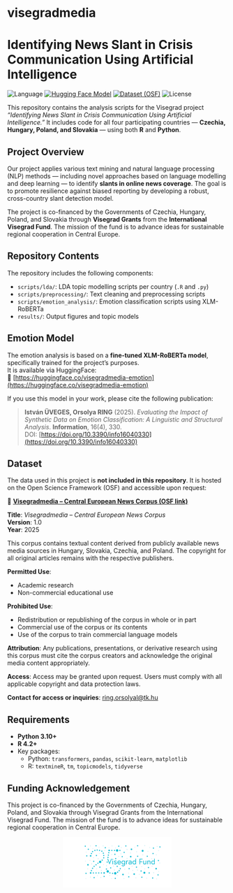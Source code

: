 # visegradmedia

# Identifying News Slant in Crisis Communication Using Artificial Intelligence

![Language](https://img.shields.io/badge/languages-R%20%7C%20Python-blue.svg)
[![Hugging Face Model](https://img.shields.io/badge/HF-model-visegradmedia--emotion-orange)](https://huggingface.co/visegradmedia-emotion)
[![Dataset (OSF)](https://img.shields.io/badge/dataset-OSF-green)](https://osf.io/45et2/?view_only=1842a8c679284c909556cb496228f476)
![License](https://img.shields.io/badge/license-research--only-lightgrey)

This repository contains the analysis scripts for the Visegrad project *“Identifying News Slant in Crisis Communication Using Artificial Intelligence.”* It includes code for all four participating countries — **Czechia, Hungary, Poland, and Slovakia** — using both **R** and **Python**.

## Project Overview

Our project applies various text mining and natural language processing (NLP) methods — including novel approaches based on language modelling and deep learning — to identify **slants in online news coverage**. The goal is to promote resilience against biased reporting by developing a robust, cross-country slant detection model.

The project is co-financed by the Governments of Czechia, Hungary, Poland, and Slovakia through **Visegrad Grants** from the **International Visegrad Fund**. The mission of the fund is to advance ideas for sustainable regional cooperation in Central Europe.

## Repository Contents

The repository includes the following components:

- `scripts/lda/`: LDA topic modelling scripts per country (`.R` and `.py`)
- `scripts/preprocessing/`: Text cleaning and preprocessing scripts
- `scripts/emotion_analysis/`: Emotion classification scripts using XLM-RoBERTa
- `results/`: Output figures and topic models

## Emotion Model

The emotion analysis is based on a **fine-tuned XLM-RoBERTa model**, specifically trained for the project’s purposes.  
It is available via HuggingFace:  
🔗 [https://huggingface.co/visegradmedia-emotion](https://huggingface.co/visegradmedia-emotion)

If you use this model in your work, please cite the following publication:

> **István ÜVEGES, Orsolya RING** (2025). *Evaluating the Impact of Synthetic Data on Emotion Classification: A Linguistic and Structural Analysis*. **Information**, 16(4), 330.  
> DOI: [https://doi.org/10.3390/info16040330](https://doi.org/10.3390/info16040330)

## Dataset

The data used in this project is **not included in this repository**. It is hosted on the Open Science Framework (OSF) and accessible upon request:

🔗 **[Visegradmedia – Central European News Corpus (OSF link)](https://osf.io/45et2/?view_only=1842a8c679284c909556cb496228f476)**

**Title**: *Visegradmedia – Central European News Corpus*  
**Version**: 1.0  
**Year**: 2025  

This corpus contains textual content derived from publicly available news media sources in Hungary, Slovakia, Czechia, and Poland. The copyright for all original articles remains with the respective publishers.

**Permitted Use**:
- Academic research  
- Non-commercial educational use  

**Prohibited Use**:
- Redistribution or republishing of the corpus in whole or in part  
- Commercial use of the corpus or its contents  
- Use of the corpus to train commercial language models  

**Attribution**: Any publications, presentations, or derivative research using this corpus must cite the corpus creators and acknowledge the original media content appropriately.

**Access**: Access may be granted upon request. Users must comply with all applicable copyright and data protection laws.

**Contact for access or inquiries**: [ring.orsolyal@tk.hu](mailto:ring.orsolyal@tk.hu)

## Requirements

- **Python 3.10+**
- **R 4.2+**
- Key packages:
  - Python: `transformers`, `pandas`, `scikit-learn`, `matplotlib`
  - R: `textmineR`, `tm`, `topicmodels`, `tidyverse`

## Funding Acknowledgement

This project is co-financed by the Governments of Czechia, Hungary, Poland, and Slovakia through Visegrad Grants from the International Visegrad Fund. The mission of the fund is to advance ideas for sustainable regional cooperation in Central Europe.

<p align="center">
  <img src="https://raw.githubusercontent.com/ringorsolya/visegradmedia/main/image/visegrad_logo.png" alt="Visegrad Fund Logo" width="250"/>
</p>
